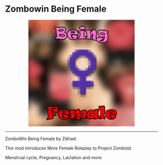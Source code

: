 # Zombowin Being Female

<p align="center">
  <img width="350" src="./src/root/poster.png">
</p>

---

ZomboWin Being Female by Zikhad.

This mod introduces More Female Roleplay to Project Zomboid.

Menstrual cycle, Pregnancy, Lactation and more